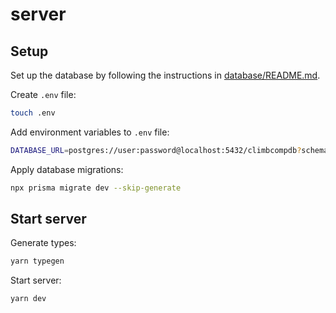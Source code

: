 # server

## Setup

Set up the database by following the instructions in [database/README.md](../database/README.md).

Create `.env` file:

```bash
touch .env
```

Add environment variables to `.env` file:

```bash
DATABASE_URL=postgres://user:password@localhost:5432/climbcompdb?schema=public
```

Apply database migrations:

```bash
npx prisma migrate dev --skip-generate
```

## Start server

Generate types:

```bash
yarn typegen
```

Start server:

```bash
yarn dev
```

